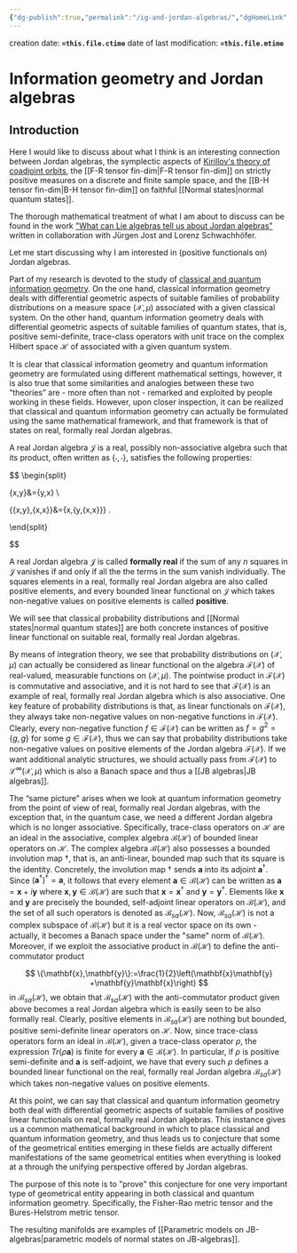 ```yaml
---
{"dg-publish":true,"permalink":"/ig-and-jordan-algebras/","dgHomeLink":true,"dgPassFrontmatter":false,"dgShowBacklinks":false,"dgShowLocalGraph":true,"dgShowInlineTitle":false,"dgShowFileTree":true,"dgEnableSearch":true}
---
```



creation date: **`=this.file.ctime`** 
date of last modification: **`=this.file.mtime`**

# Information geometry and Jordan algebras

## Introduction


Here I would like to discuss about what I think is an interesting connection between Jordan algebras, the symplectic aspects of [Kirillov's theory of coadjoint orbits](https://en.wikipedia.org/wiki/Orbit_method), the [[F-R tensor fin-dim\|F-R tensor fin-dim]] on strictly positive measures on a discrete and finite sample space, and the [[B-H tensor fin-dim\|B-H tensor fin-dim]] on faithful [[Normal states\|normal quantum states]].

The thorough mathematical treatment of what I am about to discuss can be found in the work ["What can Lie algebras tell us about Jordan algebras"](https://arxiv.org/abs/2112.09781) written in collaboration with Jürgen Jost and Lorenz Schwachhöfer.

Let me start discussing why I am interested in (positive functionals on) Jordan algebras. 

Part of my research is devoted to the study of [classical and quantum information geometry](https://math.stackexchange.com/a/4221413/86146). On the one hand, classical information geometry deals with differential geometric aspects of suitable families of probability distributions on a measure space $(\mathcal{X},\mu)$ associated with a given classical system. On the other hand, quantum information geometry deals with differential geometric aspects of suitable families of quantum states, that is, positive semi-definite, trace-class operators with unit trace on the complex Hilbert space $\mathcal{H}$ of associated with a given quantum system.

It is clear that  classical information geometry and quantum information geometry are formulated using different mathematical settings, however, it is also true that some similarities and analogies between these two “theories” are - more often than not - remarked and exploited by people working in these fields. However, upon closer inspection, it can be realized that classical and quantum information geometry can actually be formulated using the same mathematical framework, and that framework is that of states on real, formally real  Jordan algebras. 


A real Jordan algebra $\mathcal{J}$ is a real, possibly non-associative algebra such that its product, often written as $\{\cdot,\cdot\}$, satisfies the following properties:

$$ 
\begin{split}

\{x,y\}&=\{y,x\} \\

\{\{x,y\},\{x,x\}\}&=\{x,\{y,\{x,x\}\}\} .

\end{split}

$$

A real Jordan algebra $\mathcal{J}$ is called **formally real** if the sum of any $n$ squares in $\mathcal{J}$ vanishes if and only if all the the terms in the sum vanish individually. The  squares elements in a real, formally real Jordan algebra are also called positive elements, and every bounded linear functional on $\mathcal{J}$ which takes non-negative values on positive elements is called **positive**. 

We will see that classical probability distributions and [[Normal states\|normal quantum states]] are both concrete instances of positive linear functional on suitable real, formally real Jordan algebras.

By means of integration theory, we see that probability distributions on $(\mathcal{X},\mu)$ can actually  be considered as linear functional on the algebra $\mathcal{F}(\mathcal{X})$ of real-valued, measurable functions on $(\mathcal{X},\mu)$. The pointwise product in $\mathcal{F}(\mathcal{X})$ is commutative and associative, and it is not hard to see that $\mathcal{F}(\mathcal{X})$ is an example of real, formally real Jordan algebra which is also associative.  One key feature  of probability distributions is that, as linear functionals on $\mathcal{F}(\mathcal{X})$, they always take non-negative values on non-negative functions in $\mathcal{F}(\mathcal{X})$.  Clearly, every non-negative function $f\in \mathcal{F}(\mathcal{X})$ can be written as $f=g^2=\{g,g\}$ for some $g\in\mathcal{F}(\mathcal{X})$,  thus we can say that probability distributions take non-negative values on positive elements of the Jordan algebra $\mathcal{F}(\mathcal{X})$. If we want additional analytic structures, we should actually pass from $\mathcal{F}(\mathcal{X})$ to $\mathcal{L}^{\infty}(\mathcal{X},\mu)$ which is also a Banach space and thus a [[JB algebras\|JB algebras]]. 

 

The “same picture” arises when we look at quantum information geometry from the point of view of real, formally real Jordan algebras, with the exception that, in the quantum case, we need a different Jordan algebra which is no longer associative. Specifically, trace-class operators on $\mathcal{H}$ are an ideal in the associative, complex algebra $\mathcal{B}(\mathcal{H})$ of bounded linear operators on $\mathcal{H}$. The complex algebra $\mathcal{B}(\mathcal{H})$  also possesses a bounded involution map $\dagger$, that is, an anti-linear, bounded map such that its square is the identity. Concretely, the involution map $\dagger$ sends $\mathbf{a}$ into its adjoint $\mathbf{a}^{\dagger}$. Since $(\mathbf{a}^{\dagger})^{\dagger}=\mathbf{a}$, it follows that every element $\mathbf{a}\in\mathcal{B}(\mathcal{H})$ can be written as $\mathbf{a}=\mathbf{x} + i\mathbf{y}$ where $\mathbf{x},\mathbf{y}\in\mathcal{B}(\mathcal{H})$ are such that $\mathbf{x}=\mathbf{x}^{\dagger}$ and $\mathbf{y}=\mathbf{y}^{\dagger}$. Elements like $\mathbf{x}$ and $\mathbf{y}$ are precisely the bounded, self-adjoint linear operators on $\mathcal{B}(\mathcal{H})$, and the set of all such operators is denoted as $\mathcal{B}_{sa}(\mathcal{H})$. Now, $\mathcal{B}_{sa}(\mathcal{H})$ is not a complex subspace of $\mathcal{B}(\mathcal{H})$ but it is a real vector space on its own - actually, it becomes a Banach space under the "same" norm of $\mathcal{B}(\mathcal{H})$. Moreover, if we exploit the associative product in $\mathcal{B}(\mathcal{H})$ to define the anti-commutator product 

$$  
\{\mathbf{x},\mathbf{y}\}:=\frac{1}{2}\left(\mathbf{x}\mathbf{y} +\mathbf{y}\mathbf{x}\right)
$$
in  $\mathcal{B}_{sa}(\mathcal{H})$, we obtain that $\mathcal{B}_{sa}(\mathcal{H})$ with the anti-commutator product given above becomes a real Jordan algebra which is easily seen to be also formally real. Clearly, positive elements in  $\mathcal{B}_{sa}(\mathcal{H})$ are nothing but bounded, positive semi-definite linear operators on $\mathcal{H}$. Now, since trace-class operators form an ideal in $\mathcal{B}(\mathcal{H})$, given a trace-class operator $\rho$, the expression $Tr(\rho\mathbf{a})$ is finite for every $\mathbf{a}\in\mathcal{B}(\mathcal{H})$. In particular, if $\rho$ is positive semi-definite and $\mathbf{a}$ is self-adjoint, we have that every such $\rho$ defines a bounded linear functional on the real, formally real Jordan algebra $\mathcal{B}_{sa}(\mathcal{H})$ which takes non-negative values on positive elements.

 
At this point, we can say that classical and quantum information geometry both deal with differential geometric aspects of suitable families  of positive linear functionals on real, formally real Jordan algebras.  This instance gives us a common mathematical background in which to place classical and quantum information geometry, and thus leads us to conjecture that some of the geometrical entities emerging in these fields are actually different manifestations of the same geometrical entities when everything is looked at a through the unifying perspective offered by Jordan algebras. 

The purpose of this note is to "prove" this conjecture for one very important type of geometrical entity appearing in both classical and quantum information geometry. Specifically, the Fisher-Rao metric tensor and the Bures-Helstrom metric tensor.  






The resulting manifolds are examples of [[Parametric models on JB-algebras\|parametric models of normal states on JB-algebras]].

